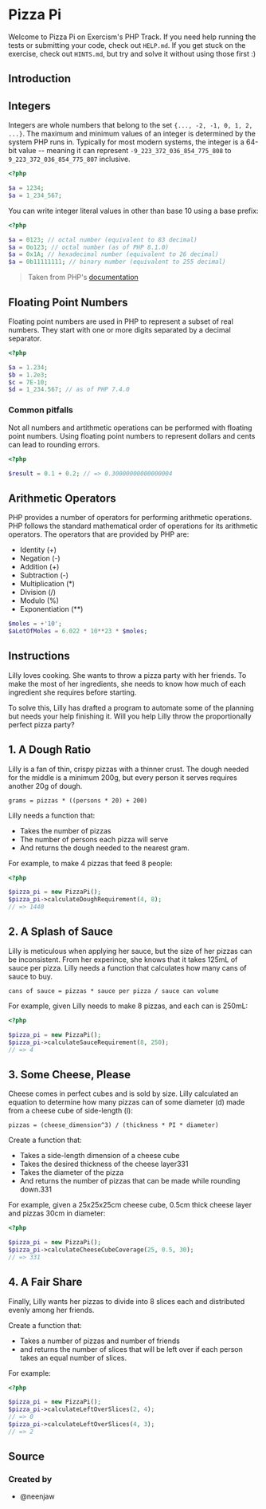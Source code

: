 # Pizza Pi

Welcome to Pizza Pi on Exercism's PHP Track.
If you need help running the tests or submitting your code, check out `HELP.md`.
If you get stuck on the exercise, check out `HINTS.md`, but try and solve it without using those first :)

## Introduction

## Integers

Integers are whole numbers that belong to the set `{..., -2, -1, 0, 1, 2, ...}`.
The maximum and minimum values of an integer is determined by the system PHP runs in.
Typically for most modern systems, the integer is a 64-bit value -- meaning it can represent `-9_223_372_036_854_775_808` to `9_223_372_036_854_775_807` inclusive.

```php
<?php

$a = 1234;
$a = 1_234_567;
```

You can write integer literal values in other than base 10 using a base prefix:

```php
<?php

$a = 0123; // octal number (equivalent to 83 decimal)
$a = 0o123; // octal number (as of PHP 8.1.0)
$a = 0x1A; // hexadecimal number (equivalent to 26 decimal)
$a = 0b11111111; // binary number (equivalent to 255 decimal)
```

> Taken from PHP's [documentation][syntax]

## Floating Point Numbers

Floating point numbers are used in PHP to represent a subset of real numbers.
They start with one or more digits separated by a decimal separator.

```php
<?php

$a = 1.234; 
$b = 1.2e3; 
$c = 7E-10;
$d = 1_234.567; // as of PHP 7.4.0
```

### Common pitfalls

Not all numbers and artithmetic operations can be performed with floating point numbers.
Using floating point numbers to represent dollars and cents can lead to rounding errors.

```php
<?php

$result = 0.1 + 0.2; // => 0.30000000000000004
```

## Arithmetic Operators

PHP provides a number of operators for performing arithmetic operations. PHP follows the standard mathematical order of operations for its arithmetic operators. The operators that are provided by PHP are:

* Identity (+)
* Negation (-)
* Addition (+)
* Subtraction (-)
* Multiplication (*)
* Division (/)
* Modulo (%)
* Exponentiation (**)

```php
$moles = +'10';
$aLotOfMoles = 6.022 * 10**23 * $moles;
```

[syntax]: https://www.php.net/manual/en/language.types.integer.php#language.types.integer.syntax

## Instructions

Lilly loves cooking.
She wants to throw a pizza party with her friends.
To make the most of her ingredients, she needs to know how much of each ingredient she requires before starting.

To solve this, Lilly has drafted a program to automate some of the planning but needs your help finishing it.
Will you help Lilly throw the proportionally perfect pizza party?

## 1. A Dough Ratio

Lilly is a fan of thin, crispy pizzas with a thinner crust.
The dough needed for the middle is a minimum 200g, but every person it serves requires another 20g of dough.

`grams = pizzas * ((persons * 20) + 200)`

Lilly needs a function that:
* Takes the number of pizzas
* The number of persons each pizza will serve 
* And returns the dough needed to the nearest gram.

For example, to make 4 pizzas that feed 8 people:

```php
<?php

$pizza_pi = new PizzaPi();
$pizza_pi->calculateDoughRequirement(4, 8);
// => 1440
```

## 2. A Splash of Sauce

Lilly is meticulous when applying her sauce, but the size of her pizzas can be inconsistent.
From her experince, she knows that it takes 125mL of sauce per pizza.
Lilly needs a function that calculates how many cans of sauce to buy.

`cans of sauce = pizzas * sauce per pizza / sauce can volume`

For example, given Lilly needs to make 8 pizzas, and each can is 250mL:

```php
<?php

$pizza_pi = new PizzaPi();
$pizza_pi->calculateSauceRequirement(8, 250);
// => 4
```

## 3. Some Cheese, Please

Cheese comes in perfect cubes and is sold by size.
Lilly calculated an equation to determine how many pizzas can  of some diameter (d) made from a cheese cube of side-length (l):

`pizzas = (cheese_dimension^3) / (thickness * PI * diameter)`

Create a function that:
* Takes a side-length dimension of a cheese cube
* Takes the desired thickness of the cheese layer331
* Takes the diameter of the pizza
* And returns the number of pizzas that can be made while rounding down.331

For example, given a 25x25x25cm cheese cube, 0.5cm thick cheese layer and pizzas 30cm in diameter:

```php
<?php

$pizza_pi = new PizzaPi();
$pizza_pi->calculateCheeseCubeCoverage(25, 0.5, 30);
// => 331
```

## 4. A Fair Share

Finally, Lilly wants her pizzas to divide into 8 slices each and distributed evenly among her friends.

Create a function that:
* Takes a number of pizzas and number of friends
* and returns the number of slices that will be left over if each person takes an equal number of slices.

For example:

```php
<?php

$pizza_pi = new PizzaPi();
$pizza_pi->calculateLeftOverSlices(2, 4);
// => 0
$pizza_pi->calculateLeftOverSlices(4, 3);
// => 2
```

## Source

### Created by

- @neenjaw